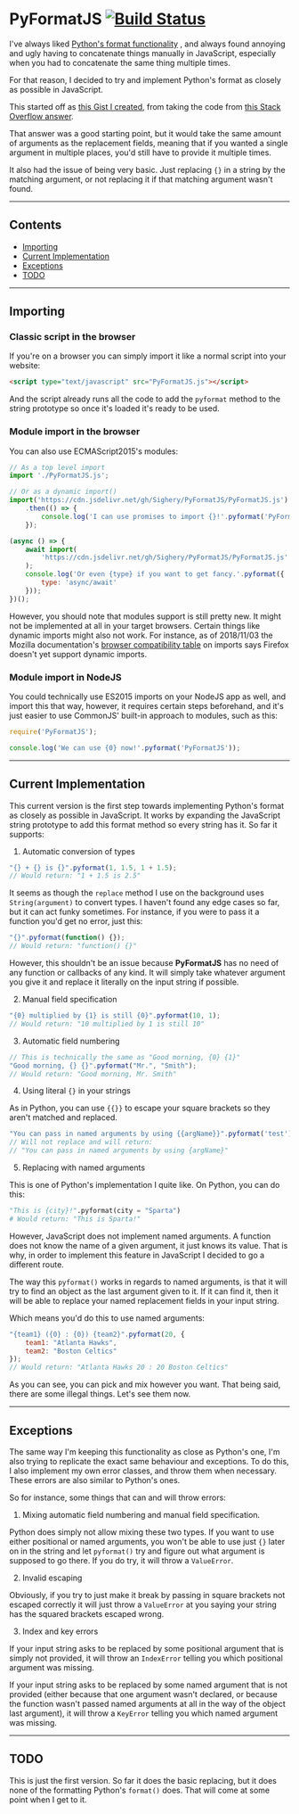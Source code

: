 # PyFormatJS [![Build Status](https://travis-ci.com/Sighery/PyFormatJS.svg?branch=master)](https://travis-ci.com/Sighery/PyFormatJS)
I've always liked [Python's format
functionality](https://docs.python.org/3.4/library/string.html#format-string-syntax)
, and always found annoying and ugly having to concatenate things manually in
JavaScript, especially when you had to concatenate the same thing multiple
times.

For that reason, I decided to try and implement Python's format as closely as
possible in JavaScript.

This started off as [this Gist I
created](https://gist.github.com/Sigheryfeddf87a45215ead08ae8c3321a2083d), from
taking the code from [this Stack Overflow
answer](https://stackoverflow.com/a/4673436).

That answer was a good starting point, but it would take the same amount of
arguments as the replacement fields, meaning that if you wanted a single
argument in multiple places, you'd still have to provide it multiple times.

It also had the issue of being very basic. Just replacing `{}` in a string by
the matching argument, or not replacing it if that matching argument wasn't
found.

---

## Contents
- [Importing](#importing)
- [Current Implementation](#current-implementation)
- [Exceptions](#exceptions)
- [TODO](#todo)

---

## Importing

### Classic script in the browser

If you're on a browser you can simply import it like a normal script into your
website:

```HTML
<script type="text/javascript" src="PyFormatJS.js"></script>
```

And the script already runs all the code to add the `pyformat` method to the
string prototype so once it's loaded it's ready to be used.

### Module import in the browser

You can also use ECMAScript2015's modules:

```Javascript
// As a top level import
import './PyFormatJS.js';

// Or as a dynamic import()
import('https://cdn.jsdelivr.net/gh/Sighery/PyFormatJS/PyFormatJS.js')
	.then(() => {
		console.log('I can use promises to import {}!'.pyformat('PyFormatJS'));
	});

(async () => {
	await import(
		'https://cdn.jsdelivr.net/gh/Sighery/PyFormatJS/PyFormatJS.js'
	);
	console.log('Or even {type} if you want to get fancy.'.pyformat({
		type: 'async/await'
	}));
})();
```

However, you should note that modules support is still pretty new. It might not
be implemented at all in your target browsers. Certain things like dynamic
imports might also not work. For instance, as of 2018/11/03 the Mozilla
documentation's [browser compatibility
table](https://developer.mozilla.org/en-US/docs/Web/JavaScript/Reference/Statements/import#Browser_compatibility)
on imports says Firefox doesn't yet support dynamic imports.

### Module import in NodeJS

You could technically use ES2015 imports on your NodeJS app as well, and import
this that way, however, it requires certain steps beforehand, and it's just
easier to use CommonJS' built-in approach to modules, such as this:

```Javascript
require('PyFormatJS');

console.log('We can use {0} now!'.pyformat('PyFormatJS'));
```

---

## Current Implementation

This current version is the first step towards implementing Python's format as
closely as possible in JavaScript. It works by expanding the JavaScript string
prototype to add this format method so every string has it. So far it supports:

1. Automatic conversion of types

```Javascript
"{} + {} is {}".pyformat(1, 1.5, 1 + 1.5);
// Would return: "1 + 1.5 is 2.5"
```

It seems as though the `replace` method I use on the background uses
`String(argument)` to convert types. I haven't found any edge cases so far, but
it can act funky sometimes. For instance, if you were to pass it a function
you'd get no error, just this:

```Javascript
"{}".pyformat(function() {});
// Would return: "function() {}"
```

However, this shouldn't be an issue because **PyFormatJS** has no need of any
function or callbacks of any kind. It will simply take whatever argument you
give it and replace it literally on the input string if possible.

2. Manual field specification

```Javascript
"{0} multiplied by {1} is still {0}".pyformat(10, 1);
// Would return: "10 multiplied by 1 is still 10"
```

3. Automatic field numbering

```Javascript
// This is technically the same as "Good morning, {0} {1}"
"Good morning, {} {}".pyformat("Mr.", "Smith");
// Would return: "Good morning, Mr. Smith"
```

4. Using literal `{}` in your strings

As in Python, you can use `{{}}` to escape your square brackets so they aren't
matched and replaced.

```JavaScript
"You can pass in named arguments by using {{argName}}".pyformat('test');
// Will not replace and will return:
// "You can pass in named arguments by using {argName}"
```

5. Replacing with named arguments

This is one of Python's implementation I quite like. On Python, you can do
this:

```Python
"This is {city}!".pyformat(city = "Sparta")
# Would return: "This is Sparta!"
```

However, JavaScript does not implement named arguments. A function does not
know the name of a given argument, it just knows its value. That is why, in
order to implement this feature in JavaScript I decided to go a different route.

The way this `pyformat()` works in regards to named arguments, is that it will try
to find an object as the last argument given to it. If it can find it, then it
will be able to replace your named replacement fields in your input string.

Which means you'd do this to use named arguments:

```Javascript
"{team1} ({0} : {0}) {team2}".pyformat(20, {
	team1: "Atlanta Hawks",
	team2: "Boston Celtics"
});
// Would return: "Atlanta Hawks 20 : 20 Boston Celtics"
```

As you can see, you can pick and mix however you want. That being said, there
are some illegal things. Let's see them now.

---

## Exceptions

The same way I'm keeping this functionality as close as Python's one, I'm also
trying to replicate the exact same behaviour and exceptions. To do this, I
also implement my own error classes, and throw them when necessary. These errors
are also similar to Python's ones.

So for instance, some things that can and will throw errors:

1. Mixing automatic field numbering and manual field specification.

Python does simply not allow mixing these two types. If you want to use either
positional or named arguments, you won't be able to use just `{}` later on in
the string and let `pyformat()` try and figure out what argument is supposed to
go there. If you do try, it will throw a `ValueError`.

2. Invalid escaping

Obviously, if you try to just make it break by passing in square brackets not
escaped correctly it will just throw a `ValueError` at you saying your string
has the squared brackets escaped wrong.

3. Index and key errors

If your input string asks to be replaced by some positional argument that is
simply not provided, it will throw an `IndexError` telling you which positional
argument was missing.

If your input string asks to be replaced by some named argument that is not
provided (either because that one argument wasn't declared, or because the
function wasn't passed named arguments at all in the way of the object last
argument), it will throw a `KeyError` telling you which named argument was
missing.

---

## TODO

This is just the first version. So far it does the basic replacing, but it does
none of the formatting Python's `format()` does. That will come at some point
when I get to it.
